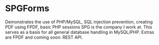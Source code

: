 # SPGForms
Demonstrates the use of PHP/MySQL, SQL injection prevention, creating PDF using FPDF, basic PHP sessions SPG is the company I work at. This serves as a basis for all general database handling in MySQL/PHP. Extras are FPDF and coming soon: REST API.
